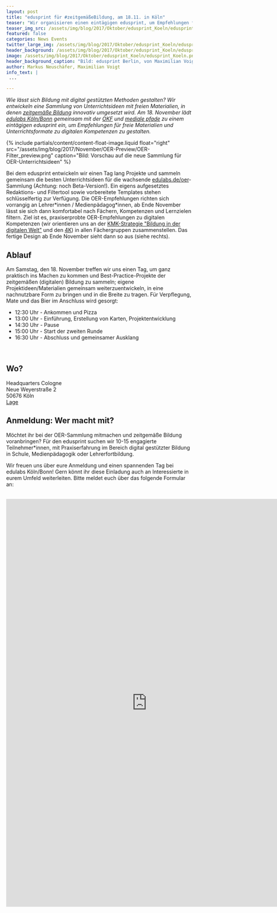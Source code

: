 ```yaml
---
layout: post
title: "edusprint für #zeitgemäßeBildung, am 18.11. in Köln"
teaser: "Wir organisieren einen eintägigen edusprint, um Empfehlungen für Materialien und Unterrichtsformate zu digitalen Kompetenzen zu entwickeln."
teaser_img_src: /assets/img/blog/2017/Oktober/edusprint_Koeln/edusprint_Koeln.png
featured: false
categories: News Events
twitter_large_img: /assets/img/blog/2017/Oktober/edusprint_Koeln/edusprint_Koeln.png
header_background: /assets/img/blog/2017/Oktober/edusprint_Koeln/edusprint_atmo.jpg
image: /assets/img/blog/2017/Oktober/edusprint_Koeln/edusprint_Koeln.png
header_background_caption: "Bild: edusprint Berlin, von Maximilian Voigt. Lizenz: <a href='https://creativecommons.org/licenses/by/4.0/legalcode'>CC-BY 4.0</a>"
author: Markus Neuschäfer, Maximilian Voigt
info_text: |
 ...

---
```

*Wie lässt sich Bildung mit digital gestützten Methoden gestalten? Wir entwickeln eine Sammlung von Unterrichtsideen mit freien Materialien, in denen [zeitgemäße Bildung](https://edulabs.de/blog/Interview-mit-Dejan-Mihajlovic-zu-zeitgemae%C3%9Fer-Bildung) innovativ umgesetzt wird.
Am 18. November lädt [edulabs Köln/Bonn](https://edulabs.de/labs/edulabsNRW) gemeinsam mit der [OKF](https://www.okfn.de) und [mediale pfade](http://www.medialepfade.org/) zu einem eintägigen edusprint ein, um Empfehlungen für freie Materialien und Unterrichtsformate zu digitalen Kompetenzen zu gestalten.*

<!-- include floated image -->
{% include partials/content/content-float-image.liquid float="right"
src="/assets/img/blog/2017/November/OER-Preview/OER-Filter_preview.png" caption="Bild: Vorschau auf die neue Sammlung für OER-Unterrichtsideen" %}

Bei dem edusprint entwickeln wir einen Tag lang Projekte und sammeln gemeinsam die besten Unterrichtsideen für die wachsende [edulabs.de/oer](http://www.edulabs.de/oer)-Sammlung (Achtung: noch Beta-Version!). Ein eigens aufgesetztes Redaktions- und Filtertool sowie vorbereitete Templates stehen schlüsselfertig zur Verfügung. Die OER-Empfehlungen richten sich vorrangig an Lehrer\*innen / Medienpädagog\*innen, ab Ende November lässt sie sich dann komfortabel nach Fächern, Kompetenzen und Lernzielen filtern. Ziel ist es, praxiserprobte OER-Empfehlungen zu digitalen Kompetenzen (wir orientieren uns an der [KMK-Strategie "Bildung in der digitalen Welt"](https://www.kmk.org/fileadmin/Dateien/pdf/PresseUndAktuelles/2016/Bildung_digitale_Welt_Webversion.pdf) und den [4K](http://politik-digital.de/news/aula-schuelerbeteiligung-und-die-kompetenzen-der-zukunft-153015/)) in allen Fächergruppen zusammenstellen. Das fertige Design ab Ende November sieht dann so aus (siehe rechts).


## Ablauf
Am Samstag, den 18. November treffen wir uns einen Tag, um ganz praktisch ins Machen zu kommen und Best-Practice-Projekte der zeitgemäßen (digitalen) Bildung zu sammeln; eigene Projektideen/Materialien gemeinsam weiterzuentwickeln, in eine nachnutzbare Form zu bringen und in die Breite zu tragen. Für Verpflegung, Mate und das Bier im Anschluss wird gesorgt:

* 12:30 Uhr - Ankommen und Pizza
* 13:00 Uhr - Einführung, Erstellung von Karten, Projektentwicklung
* 14:30 Uhr - Pause
* 15:00 Uhr - Start der zweiten Runde
* 16:30 Uhr - Abschluss und gemeinsamer Ausklang<br><br><br>

## Wo?
Headquarters Cologne<br>
Neue Weyerstraße 2<br>
50676 Köln<br>
[Lage](https://goo.gl/maps/wc71SQspjQJ2)

## Anmeldung: Wer macht mit?
Möchtet ihr bei der OER-Sammlung mitmachen und zeitgemäße Bildung voranbringen? Für den edusprint suchen wir 10-15 engagierte Teilnehmer\*innen, mit Praxiserfahrung im Bereich digital gestützter Bildung in Schule, Medienpädagogik oder Lehrerfortbildung.

Wir freuen uns über eure Anmeldung und einen spannenden Tag bei edulabs Köln/Bonn! Gern könnt ihr diese Einladung auch an Interessierte in eurem Umfeld weiterleiten. Bitte meldet euch über das folgende Formular an:<br><br>

<div class="video"><iframe src="https://docs.google.com/forms/d/e/1FAIpQLSeiOcVXU1_JFlHQyAwkyRN12bxxtBZtJXpYDm-fRLoMr09x4w/viewform?embedded=true" width="760" height="1100" frameborder="0" marginheight="0" marginwidth="0">Wird geladen...</iframe></div>
